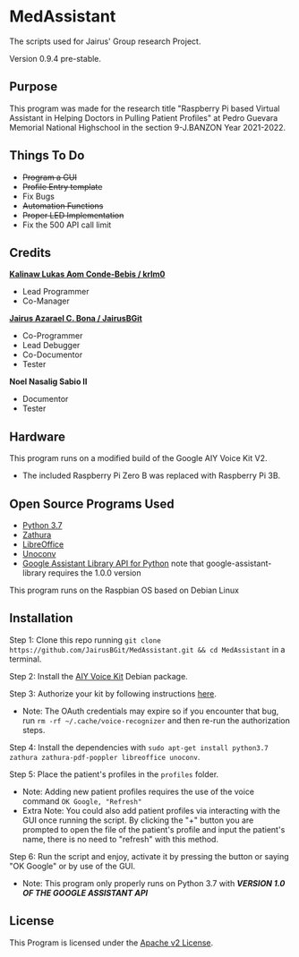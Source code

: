 # MedAssistant
The scripts used for Jairus' Group research Project.

Version 0.9.4 pre-stable.

## Purpose
This program was made for the research title "Raspberry Pi based Virtual Assistant in Helping Doctors in Pulling Patient Profiles" at Pedro Guevara Memorial National Highschool in the section 9-J.BANZON Year 2021-2022.

## Things To Do
- ~~Program a GUI~~
- ~~Profile Entry template~~
- Fix Bugs
- ~~Automation Functions~~
- ~~Proper LED Implementation~~
- Fix the 500 API call limit

## Credits

[**Kalinaw Lukas Aom Conde-Bebis / krlm0**](https://github.com/krlm0)
 - Lead Programmer
 - Co-Manager

[**Jairus Azarael C. Bona / JairusBGit**](https://github.com/JairusBGit)
 - Co-Programmer
 - Lead Debugger
 - Co-Documentor
 - Tester

**Noel Nasalig Sabio II**
 - Documentor
 - Tester

## Hardware
This program runs on a modified build of the Google AIY Voice Kit V2.

- The included Raspberry Pi Zero B was replaced with Raspberry Pi 3B.

## Open Source Programs Used
- [Python 3.7](https://www.python.org/)
- [Zathura](https://github.com/pwmt/zathura)
- [LibreOffice](https://github.com/LibreOffice)
- [Unoconv](https://github.com/unoconv/unoconv)
- [Google Assistant Library API for Python](https://github.com/googlesamples/assistant-sdk-python)  note that google-assistant-library requires the 1.0.0 version

This program runs on the Raspbian OS based on Debian Linux

## Installation
Step 1: Clone this repo running `git clone https://github.com/JairusBGit/MedAssistant.git && cd MedAssistant` in a terminal.

Step 2: Install the [AIY Voice Kit](https://github.com/google/aiyprojects-raspbian/releases) Debian package.

Step 3: Authorize your kit by following instructions [here](https://aiyprojects.withgoogle.com/voice/#assembly-guide).
  * Note: The OAuth credentials may expire so if you encounter that bug, run `rm -rf ~/.cache/voice-recognizer` and then re-run the authorization steps.

Step 4: Install the dependencies with `sudo apt-get install python3.7 zathura zathura-pdf-poppler libreoffice unoconv`.

Step 5: Place the patient's profiles in the `profiles` folder.
  * Note: Adding new patient profiles requires the use of the voice command `OK Google, "Refresh"`
  * Extra Note: You could also add patient profiles via interacting with the GUI once running the script. By clicking the "+" button you are prompted to open the file of the patient's profile and input the patient's name, there is no need to "refresh" with this method.

Step 6: Run the script and enjoy, activate it by pressing the button or saying "OK Google" or by use of the GUI.
  * Note: This program only properly runs on Python 3.7 with ***VERSION 1.0 OF THE GOOGLE ASSISTANT API***

## License
This Program is licensed under the [Apache v2 License](http://www.apache.org/licenses).
